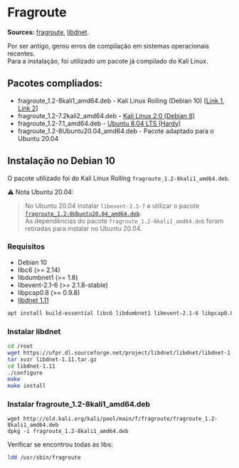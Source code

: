 # Fragroute

**Sources:** [fragroute](https://www.monkey.org/~dugsong/fragroute/), [libdnet](http://libdnet.sourceforge.net/).

Por ser antigo, gerou erros de compilação em sistemas operacionais recentes.  
Para a instalação, foi utilizado um pacote já compilado do Kali Linux.

## Pacotes compliados:
- fragroute_1.2-8kali1_amd64.deb - Kali Linux Rolling (Debian 10) [[Link 1](http://old.kali.org/kali/pool/main/f/fragroute/fragroute_1.2-8kali1_amd64.deb), [Link 2](http://kalirepo.pxinfra.net/kali-rolling/pool/main/f/fragroute/fragroute_1.2-8kali1_amd64.deb)]
- fragroute_1.2-7.2kali2_amd64.deb - [Kali Linux 2.0 (Debian 8)](http://old.kali.org/kali/pool/main/f/fragroute/fragroute_1.2-7.2kali2_amd64.deb)
- fragroute_1.2-7.1_amd64.deb - [Ubuntu 8.04 LTS (Hardy)](https://launchpad.net/ubuntu/hardy/amd64/fragroute/1.2-7.1)
- fragroute_1.2-8Ubuntu20.04_amd64.deb - Pacote adaptado para o Ubuntu 20.04


## Instalação no Debian 10

O pacote utilizado foi do Kali Linux Rolling `fragroute_1.2-8kali1_amd64.deb`.

:warning: Nota Ubuntu 20.04:
> No Ubuntu 20.04 instalar `libevent-2.1-7` e utilizar o pacote [`fragroute_1.2-8Ubuntu20.04_amd64.deb`](fragroute_1.2-8Ubuntu20.04_amd64.deb).  
> As dependências do pacote `fragroute_1.2-8kali1_amd64.deb` foram retiradas para instalar no Ubuntu 20.04.

### Requisitos
- Debian 10
- libc6 (>= 2.14)
- libdumbnet1 (>= 1.8)
- libevent-2.1-6 (>= 2.1.8-stable)
- libpcap0.8 (>= 0.9.8)
- [libdnet 1.11](http://libdnet.sourceforge.net/)

```bash
apt install build-essential libc6 libdumbnet1 libevent-2.1-6 libpcap0.8
```
### Instalar libdnet
```bash
cd /root
wget https://ufpr.dl.sourceforge.net/project/libdnet/libdnet/libdnet-1.11/libdnet-1.11.tar.gz
tar xvzr libdnet-1.11.tar.gz
cd libdnet-1.11
./configure
make
make install
```

### Instalar fragroute_1.2-8kali1_amd64.deb
```
wget http://old.kali.org/kali/pool/main/f/fragroute/fragroute_1.2-8kali1_amd64.deb
dpkg -i fragroute_1.2-8kali1_amd64.deb
```

Verificar se encontrou todas as libs:
```bash
ldd /usr/sbin/fragroute
```
